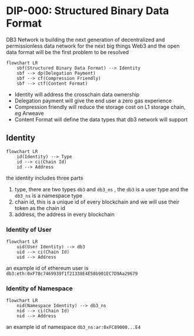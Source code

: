 # DIP-000: Structured Binary Data Format

DB3 Network is building the next generation of decentralized and permissionless data network for the next big things Web3 and the open data format will be the first problem to be resolved

```mermaid
flowchart LR
    sbf(Structured Binary Data Format) --> Identity
    sbf --> dp(Delegation Payment)
    sbf --> cf(Compression Friendly)
    sbf --> ctf(Content Format)
```

* Identity will address the crosschain data ownership
* Delegation payment will give the end user a zero gas experience
* Compression friendly will reduce the storage cost on L1 storage chain, eg Arweave
* Content Format will define the data types that db3 network will support

## Identity

```mermaid
flowchart LR
    id(Identity) --> Type
    id --> ci(Chain Id)
    id --> Address
```

the identity includes three parts

1. type, there are two types `db3` and `db3_ns` , the `db3` is a user type and the `db3_ns` is a namespace type
2. chain id, this is a unique id of every blockchain and we will use their token as the chain id
3. address, the address in every blockchain

### Identity of User

```mermaid
flowchart LR
    uid(User Identity) --> db3
    uid --> ci(Chain Id)
    uid --> Address
```

an example id of ethereum user is `db3:eth:0xF78c7469939f1f21338E4E58b901EC7D9Aa29679`


### Identity of Namespace

```mermaid
flowchart LR
    nid(Namespace Identity) --> db3_ns
    nid --> ci(Chain Id)
    nid --> Address
```
an example id of namespace
`db3_ns:ar:0xFC89000...E4`
